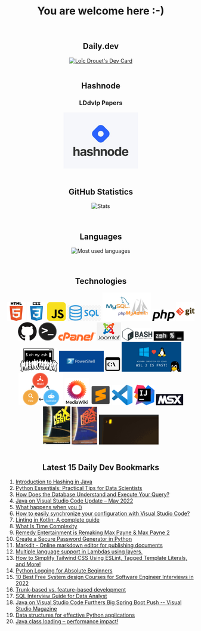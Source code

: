 <h1 align="center"> You are welcome here :-)</h1>

<br />

<div align="center">
    <h2>Daily.dev</h2>    
    <a href="https://app.daily.dev/LDdvlp">
        <img
            src="https://api.daily.dev/devcards/6a2db644d7b342d5924aa8a261fc3c97.png?r=d2h" width="400"
            alt="Loïc Drouet's Dev Card" 
        />
    </a>
</div>

<br />

<div align="center">
    <h2>Hashnode</h2>
    <h3>LDdvlp Papers</h3>
    <a href="https://lddvlp.hashnode.dev/">
        <img 
            src="/images/00-hashnode-logo.jfif" 
            width="200" alt="LDdvlp Papers" 
        />
    </a>
</div>

<br />

<div align="center">
    <h2>GitHub Statistics</h2>
    
![Stats](https://github-readme-stats.vercel.app/api?username=lddvlp&show_icons=true&theme=radical&count_private=true)

</div>

<br />

<div align="center">
    <h2>Languages</h2>

![Most used languages](https://github-readme-stats.vercel.app/api/top-langs/?username=lddvlp)

</div>

<br />

<div align="center">
    <h2>Technologies</h2>

<!-- Image #01    -->
<img alt="HTML5" width="50px" src="https://raw.githubusercontent.com/github/explore/80688e429a7d4ef2fca1e82350fe8e3517d3494d/topics/html/html.png" />

<!-- Image #02    -->
<img alt="CSS3" width="50px" src="https://raw.githubusercontent.com/github/explore/80688e429a7d4ef2fca1e82350fe8e3517d3494d/topics/css/css.png" />

<!-- Image #03    -->
<img alt="JavaScript" width="50px"   src="/images/03-javascript-logo.png" />

<!-- Image #04    -->
<img alt="SQL" width="90px" src="/images/04-sql-logo.jpg" />

<!-- Image #05    -->
<img alt="phpMyAdmin-MySQL" width="130px" src="/images/05-phpmyadmin-mysql-logo.png" />

<!-- Image #06    -->
<img alt="PHP" width="60px" src="/images/06-php-logo-alt.png" />

<!-- Image #07    -->
<img alt="Git" width="50px" src="https://raw.githubusercontent.com/github/explore/80688e429a7d4ef2fca1e82350fe8e3517d3494d/topics/git/git.png" />

<!-- Image #08    -->
<img alt="GitHub" width="50px" src="https://raw.githubusercontent.com/github/explore/78df643247d429f6cc873026c0622819ad797942/topics/github/github.png" />

<!-- Image #09    -->
<img alt="Shell" width="50px" src="https://raw.githubusercontent.com/github/explore/80688e429a7d4ef2fca1e82350fe8e3517d3494d/topics/terminal/terminal.png" />

<!-- Image #10    -->
<img alt="cPanel" width="100px" src="/images/10-cpanel-logo.png" />

<!-- Image #11    -->
<img alt="Joomla!" width="65px" src="/images/11-joomla-logo.png" />

<!-- Image #12    -->
<img alt="Bash" width="80px" src="/images/12-bash-logo.png" />

<!-- Image #13    -->
<img alt="Zsh" width="80px" src="/images/13-zsh-logo.gif" />

<!-- Image #14    -->
<img alt="Oh My Zsh" width="100px" src="/images/14-oh_my_zsh-logo.png" />

<!-- Image #15    -->
<img alt="PowerShell" width="120px" src="/images/15-powershell-logo.jpg" />

<!-- Image #16    -->
<img alt="cmd" width="40px" src="/images/16-cmd-logo.png" />

<!-- Image #17    -->
<img alt="WSL2" width="160px" src="/images/17-wsl2-logo.jpg" />

<!-- Image #18    -->
<img alt="MVC" width="120px" src="/images/18-mvc-logo.jpg" />

<!-- Image #19    -->
<img alt="MediaWiki" width="65px" src="/images/19-mediawiki-logo.png" />

<!-- Image #90    -->
<img alt="Sublime Text" width="55px" src="/images/90-sublime_text-logo.png" />

<!-- Image #91    -->
<img alt="VS Code" width="55px" src="/images/91-vs_code-logo.png" />

<!-- Image #92    -->
<img alt="IntelliJ IDEA" width="55px" src="/images/92-intellij_idea.png" />

<!-- Image #95   -->
<img alt="MSX" width="73px" src="/images/95-msx-logo.png" />

<!-- Image #96    -->
<img alt="MSX-BASIC" width="73px" src="/images/96-msx_ basic-logo.jfif" />

<!-- Image #97    -->
<img alt="MSX-DOS" width="69px" src="/images/97-msx_dos-logo.jpg" />

<!-- Image #99    -->
<img alt="Amber Terminal" width="160px" src="/images/98-amber_terminal.gif" />

</div>

<br />

<div align="center">
    <h2>Latest 15 Daily Dev Bookmarks</h2>
</div>

<!-- daily.dev BOOKMARKS:START -->
1. [Introduction to Hashing in Java](https://app.daily.dev/posts/8cbgRdMHl?utm_source=rss&utm_medium=bookmarks&utm_campaign=Yaq6rDv_C)
2. [Python Essentials: Practical Tips for Data Scientists](https://app.daily.dev/posts/MhBj4XQPf?utm_source=rss&utm_medium=bookmarks&utm_campaign=Yaq6rDv_C)
3. [How Does the Database Understand and Execute Your Query?](https://app.daily.dev/posts/UpV0zODOI?utm_source=rss&utm_medium=bookmarks&utm_campaign=Yaq6rDv_C)
4. [Java on Visual Studio Code Update – May 2022](https://app.daily.dev/posts/yXyUV6-Eu?utm_source=rss&utm_medium=bookmarks&utm_campaign=Yaq6rDv_C)
5. [What happens when you &lpar;&rpar;](https://app.daily.dev/posts/yQBZ6dNkh?utm_source=rss&utm_medium=bookmarks&utm_campaign=Yaq6rDv_C)
6. [How to easily synchronize your configuration with Visual Studio Code?](https://app.daily.dev/posts/km5iP3NaK?utm_source=rss&utm_medium=bookmarks&utm_campaign=Yaq6rDv_C)
7. [Linting in Kotlin: A complete guide](https://app.daily.dev/posts/TlDnxr_se?utm_source=rss&utm_medium=bookmarks&utm_campaign=Yaq6rDv_C)
8. [What Is Time Complexity](https://app.daily.dev/posts/gHNYs-sAV?utm_source=rss&utm_medium=bookmarks&utm_campaign=Yaq6rDv_C)
9. [Remedy Entertainment is Remaking Max Payne &amp; Max Payne 2](https://app.daily.dev/posts/uLtYQMRRY?utm_source=rss&utm_medium=bookmarks&utm_campaign=Yaq6rDv_C)
10. [Create a Secure Password Generator in Python](https://app.daily.dev/posts/-_jOylTmu?utm_source=rss&utm_medium=bookmarks&utm_campaign=Yaq6rDv_C)
11. [Markdit - Online markdown editor for publishing documents](https://app.daily.dev/posts/8r6HP8Joc?utm_source=rss&utm_medium=bookmarks&utm_campaign=Yaq6rDv_C)
12. [Multiple language support in Lambdas using layers.](https://app.daily.dev/posts/tZ6rGuChi?utm_source=rss&utm_medium=bookmarks&utm_campaign=Yaq6rDv_C)
13. [How to Simplify Tailwind CSS Using ESLint, Tagged Template Literals, and More!](https://app.daily.dev/posts/6wDWtKuZh?utm_source=rss&utm_medium=bookmarks&utm_campaign=Yaq6rDv_C)
14. [Python Logging for Absolute Beginners](https://app.daily.dev/posts/VH8bO3tW4?utm_source=rss&utm_medium=bookmarks&utm_campaign=Yaq6rDv_C)
15. [10 Best Free System design Courses for Software Engineer Interviews in 2022](https://app.daily.dev/posts/Thbumhf8E?utm_source=rss&utm_medium=bookmarks&utm_campaign=Yaq6rDv_C)
16. [Trunk-based vs. feature-based development](https://app.daily.dev/posts/MgU2g85Wu?utm_source=rss&utm_medium=bookmarks&utm_campaign=Yaq6rDv_C)
17. [SQL Interview Guide for Data Analyst](https://app.daily.dev/posts/hFnNkUUpS?utm_source=rss&utm_medium=bookmarks&utm_campaign=Yaq6rDv_C)
18. [Java on Visual Studio Code Furthers Big Spring Boot Push -- Visual Studio Magazine](https://app.daily.dev/posts/WxlPDTfc3?utm_source=rss&utm_medium=bookmarks&utm_campaign=Yaq6rDv_C)
19. [Data structures for effective Python applications](https://app.daily.dev/posts/-xYRNg1qr?utm_source=rss&utm_medium=bookmarks&utm_campaign=Yaq6rDv_C)
20. [Java class loading – performance impact!](https://app.daily.dev/posts/YjQ9_yoFj?utm_source=rss&utm_medium=bookmarks&utm_campaign=Yaq6rDv_C)

<!-- daily.dev BOOKMARKS:END -->
